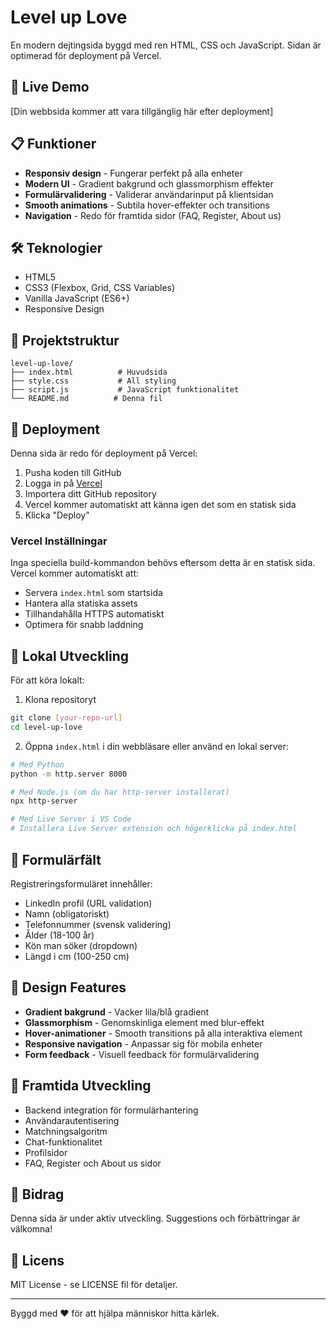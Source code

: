 # Level up Love

En modern dejtingsida byggd med ren HTML, CSS och JavaScript. Sidan är optimerad för deployment på Vercel.

## 🚀 Live Demo

[Din webbsida kommer att vara tillgänglig här efter deployment]

## 📋 Funktioner

- **Responsiv design** - Fungerar perfekt på alla enheter
- **Modern UI** - Gradient bakgrund och glassmorphism effekter
- **Formulärvalidering** - Validerar användarinput på klientsidan
- **Smooth animations** - Subtila hover-effekter och transitions
- **Navigation** - Redo för framtida sidor (FAQ, Register, About us)

## 🛠️ Teknologier

- HTML5
- CSS3 (Flexbox, Grid, CSS Variables)
- Vanilla JavaScript (ES6+)
- Responsive Design

## 📁 Projektstruktur

```
level-up-love/
├── index.html          # Huvudsida
├── style.css           # All styling
├── script.js           # JavaScript funktionalitet
└── README.md          # Denna fil
```

## 🚀 Deployment

Denna sida är redo för deployment på Vercel:

1. Pusha koden till GitHub
2. Logga in på [Vercel](https://vercel.com)
3. Importera ditt GitHub repository
4. Vercel kommer automatiskt att känna igen det som en statisk sida
5. Klicka "Deploy"

### Vercel Inställningar

Inga speciella build-kommandon behövs eftersom detta är en statisk sida. Vercel kommer automatiskt att:
- Servera `index.html` som startsida
- Hantera alla statiska assets
- Tillhandahålla HTTPS automatiskt
- Optimera för snabb laddning

## 🔧 Lokal Utveckling

För att köra lokalt:

1. Klona repositoryt
```bash
git clone [your-repo-url]
cd level-up-love
```

2. Öppna `index.html` i din webbläsare eller använd en lokal server:
```bash
# Med Python
python -m http.server 8000

# Med Node.js (om du har http-server installerat)
npx http-server

# Med Live Server i VS Code
# Installera Live Server extension och högerklicka på index.html
```

## 📝 Formulärfält

Registreringsformuläret innehåller:
- LinkedIn profil (URL validation)
- Namn (obligatoriskt)
- Telefonnummer (svensk validering)
- Ålder (18-100 år)
- Kön man söker (dropdown)
- Längd i cm (100-250 cm)

## 🎨 Design Features

- **Gradient bakgrund** - Vacker lila/blå gradient
- **Glassmorphism** - Genomskinliga element med blur-effekt
- **Hover-animationer** - Smooth transitions på alla interaktiva element
- **Responsive navigation** - Anpassar sig för mobila enheter
- **Form feedback** - Visuell feedback för formulärvalidering

## 🔮 Framtida Utveckling

- Backend integration för formulärhantering
- Användarautentisering
- Matchningsalgoritm
- Chat-funktionalitet
- Profilsidor
- FAQ, Register och About us sidor

## 🤝 Bidrag

Denna sida är under aktiv utveckling. Suggestions och förbättringar är välkomna!

## 📄 Licens

MIT License - se LICENSE fil för detaljer.

---

Byggd med ❤️ för att hjälpa människor hitta kärlek.
